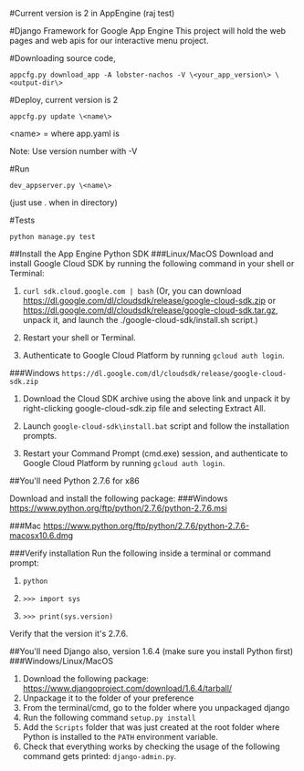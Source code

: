 #Current version is 2 in AppEngine (raj test)

#Django Framework for Google App Engine
This project will hold the web pages and web apis for our interactive menu project.

#Downloading source code, 

```appcfg.py download_app -A lobster-nachos -V \<your_app_version\> \<output-dir\>```

#Deploy, current version is 2

```appcfg.py update \<name\>```

\<name\> = where app.yaml is 

Note: Use version number with -V

#Run

```dev_appserver.py \<name\>```

(just use . when in directory)

#Tests

```python manage.py test```

##Install the App Engine Python SDK
###Linux/MacOS
Download and install Google Cloud SDK by running the following command in your shell or Terminal:

1. ```curl sdk.cloud.google.com | bash```
(Or, you can download https://dl.google.com/dl/cloudsdk/release/google-cloud-sdk.zip or https://dl.google.com/dl/cloudsdk/release/google-cloud-sdk.tar.gz, unpack it, and launch the ./google-cloud-sdk/install.sh script.)

2. Restart your shell or Terminal.

3. Authenticate to Google Cloud Platform by running
`gcloud auth login`.

###Windows
`https://dl.google.com/dl/cloudsdk/release/google-cloud-sdk.zip`

1. Download the Cloud SDK archive using the above link and unpack it by right-clicking google-cloud-sdk.zip file and selecting Extract All.

2. Launch `google-cloud-sdk\install.bat` script and follow the installation prompts.

3. Restart your Command Prompt (cmd.exe) session, and authenticate to Google Cloud Platform by running `gcloud auth login`.

##You'll need Python 2.7.6 for x86

Download and install the following package:
###Windows
https://www.python.org/ftp/python/2.7.6/python-2.7.6.msi

###Mac
https://www.python.org/ftp/python/2.7.6/python-2.7.6-macosx10.6.dmg

###Verify installation
Run the following inside a terminal or command prompt:

1. `python`

2. `>>> import sys`

3. `>>> print(sys.version)`

Verify that the version it's 2.7.6.

##You'll need Django also, version 1.6.4 (make sure you install Python first)
###Windows/Linux/MacOS
1. Download the following package:
https://www.djangoproject.com/download/1.6.4/tarball/
2. Unpackage it to the folder of your preference
3. From the terminal/cmd, go to the folder where you unpackaged django
4. Run the following command `setup.py install`
5. Add the `Scripts` folder that was just created at the root folder where Python is installed to the `PATH` environment variable.
6. Check that everything works by checking the usage of the following command gets printed: `django-admin.py`.
